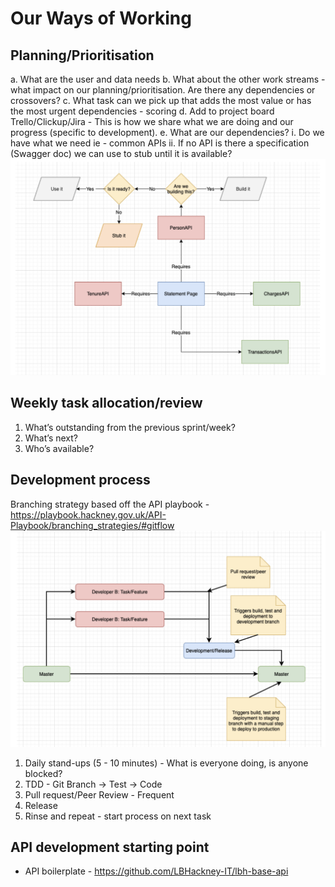 # Our Ways of Working

## Planning/Prioritisation

a. What are the  user and data needs
b. What about the other work streams - what impact on our planning/prioritisation. Are there any dependencies or crossovers?
c. What task can we pick up that adds the most value or has the most urgent dependencies - scoring
d. Add to project board Trello/Clickup/Jira - This is how we share what we are doing and our progress (specific to development).
e. What are our dependencies?
  i. Do we have what we need ie - common APIs
  ii. If no API is there a specification (Swagger doc) we can use to stub until it is available?
![API](./img/ways1.png)

## Weekly task allocation/review

1. What’s outstanding from the previous sprint/week?
2. What’s next?
3. Who’s available?

## Development process

Branching strategy based off the API playbook - https://playbook.hackney.gov.uk/API-Playbook/branching_strategies/#gitflow
![API](./img/ways2.png)

1. Daily stand-ups  (5 - 10 minutes) - What is everyone doing, is anyone blocked?
2. TDD - Git Branch -> Test -> Code
3. Pull request/Peer Review - Frequent
4. Release
5. Rinse and repeat - start process on next task

## API development starting point

- API boilerplate - https://github.com/LBHackney-IT/lbh-base-api
